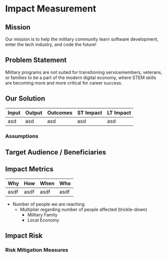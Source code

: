 
# Impact Measurement

## Mission
Our mission is to help the military community learn software development, enter the tech industry, and code the future!

## Problem Statement
Military programs are not suited for transitioning servicemembers, veterans, or families to be a part of the modern digital economy, where STEM skills are becoming more and more critical for career success.

## Our Solution
|**Input** | **Output** | **Outcomes** | **ST Impact** | **LT Impact** |
|---|---|---|---|---|
|asd|asd|asd|asd|asd|

### Assumptions

## Target Audience / Beneficiaries

## Impact Metrics

| **Why** | **How** | **When** | **Who** |
|---|---|---|---|
| asdf | asdf | asdf | asdf |

* Number of people we are reaching
  * Multiplier regarding number of people affected (trickle-down)
    * Military Family
    * Local Economy

## Impact Risk

### Risk Mitigation Measures